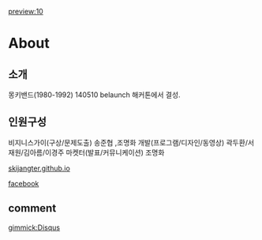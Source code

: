 
[preview:10](README.md)

About
=====

소개
----------
몽키밴드(1980-1992)
140510 belaunch 해커톤에서 결성.

인원구성 
----------
비지니스가이(구상/문제도출) 송준협 ,조명화
개발(프로그램/디자인/동영상) 곽두환/서재원/김아름/이경주
마켓터(발표/커뮤니케이션) 조명화

[skijangter.github.io][skijangter]

[facebook][facebook]

[skijangter]: http://skijangter.github.io

[facebook]: https://www.facebook.com/groups/679419948759796/

comment
--------

[gimmick:Disqus](skijangterapp)

